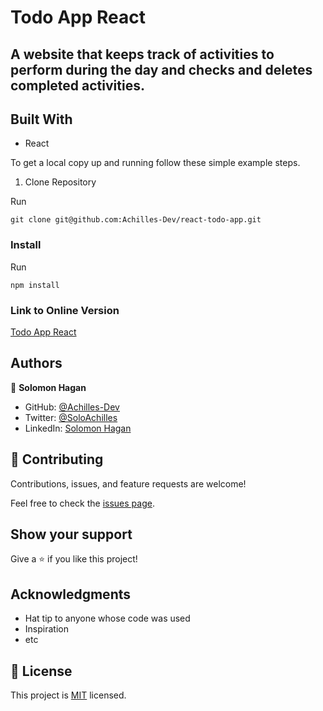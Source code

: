 # Todo App React

## A website that keeps track of activities to perform during the day and checks and deletes completed activities.

## Built With

- React

To get a local copy up and running follow these simple example steps.

1. Clone Repository 
  
  Run
   ```
   git clone git@github.com:Achilles-Dev/react-todo-app.git
   ```

### Install

  Run
   ```
   npm install 
   ```

### Link to Online Version

   [Todo App React](https://achilles-dev.github.io/react-todo-app/) 

## Authors

👤 **Solomon Hagan**

- GitHub: [@Achilles-Dev](https://github.com/Achilles-Dev/)
- Twitter: [@SoloAchilles](https://twitter.com/SoloAchilles/)
- LinkedIn: [Solomon Hagan](https://www.linkedin.com/in/solomon-hagan-b51693138/)


## 🤝 Contributing

Contributions, issues, and feature requests are welcome!

Feel free to check the [issues page](../../issues/).

## Show your support

Give a ⭐️ if you like this project!

## Acknowledgments

- Hat tip to anyone whose code was used
- Inspiration
- etc

## 📝 License

This project is [MIT](./MIT.md) licensed.